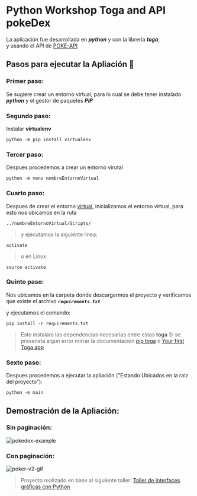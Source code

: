 # Python Workshop Toga and API pokeDex

La aplicación fue desarrollada en ***python*** y con la libreria ***toga***,  
y usando el API de [POKE-API](https://pokeapi.co/)


##  Pasos para ejecutar la Apliación :page_facing_up:

### Primer paso:
Se sugiere crear un entorno virtual, para lo cual se debe tener instalado ***python*** y el gestor de paquetes ***PIP***

### Segundo paso:
Instalar **virtualenv**

```
python -m pip install virtualenv
```

### Tercer paso:
Despues procedemos a crear un entorno virutal

```
python -m venv nombreEntornoVirtual
```

### Cuarto paso:
Despues de crear el entorno [virtual](#tercer-paso), inicializamos el entorno virtual, para esto nos ubicamos en la ruta 

 ``../nombreEntornoVirtual/Scripts/``

>y ejecutamos la siguiente linea:

```
activate
```
>o en Linux
```
source activate
```
### Quinto paso:
Nos ubicamos en la carpeta donde descargarmos el proyecto y verificamos que existe el archivo
***``requirements.txt``***

y ejecutamos el comando:

```
pip install -r requirements.txt
```
> Esto instalara las dependencias necesarias entre estas **toga**
> Si se presensta algun error mirrar la documentación [pip toga](https://pypi.org/project/toga/) ó [Your first Toga app](https://toga.readthedocs.io/en/latest/tutorial/tutorial-0.html)

### Sexto paso:
Despues procedemos a ejecutar la apliación ("Estando Ubicados en la raiz del proyecto"):

```
python -m main
```

## Demostración de la Apliación:
### Sin paginación:
![pokedex-example](https://user-images.githubusercontent.com/37983099/80898754-c1bfa200-8ccc-11ea-9544-452af2226de9.gif)


### Con paginación:
![poker-v2-gif](https://user-images.githubusercontent.com/37983099/81120850-1f353800-8ef3-11ea-895d-d8043db47e5d.gif)

> Proyecto realizado en base al siguiente taller: [Taller de interfaces gráficas con Python](https://codigofacilito.com/cursos/python-toga)
